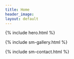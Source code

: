 ```yaml
---
title: Home
header_image: 
layout: default
---
```


{% include hero.html %}

{% include sm-gallery.html %}

{% include sm-contact.html %}